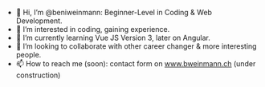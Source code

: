 - 👋 Hi, I’m @beniweinmann: Beginner-Level in Coding & Web Development. 
- 👀 I’m interested in coding, gaining experience.
- 🌱 I’m currently learning Vue JS Version 3, later on Angular.
- 💞️ I’m looking to collaborate with other career changer & more interesting people.
- 📫 How to reach me (soon): contact form on www.bweinmann.ch (under construction)

<!---
beniweinmann/beniweinmann is a ✨ special ✨ repository because its `README.md` (this file) appears on your GitHub profile.
You can click the Preview link to take a look at your changes.
--->
